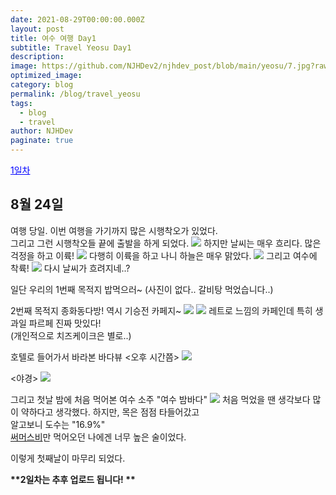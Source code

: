 ```yaml
---
date: 2021-08-29T00:00:00.000Z
layout: post
title: 여수 여행 Day1
subtitle: Travel Yeosu Day1
description: 
image: https://github.com/NJHDev2/njhdev_post/blob/main/yeosu/7.jpg?raw=true
optimized_image: 
category: blog
permalink: /blog/travel_yeosu
tags:
  - blog
  - travel
author: NJHDev
paginate: true
---
```


<a href="#8월 24일" style="color:blue">1일차</a>

## 8월 24일
여행 당일. 이번 여행을 가기까지 많은 시행착오가 있었다.
<br/>그리고 그런 시행착오들 끝에 출발을 하게 되었다.
<img src="https://github.com/NJHDev2/njhdev_post/blob/main/yeosu/1.jpg?raw=true">
하지만 날씨는 매우 흐리다.
많은 걱정을 하고 이륙!
<img src="https://github.com/NJHDev2/njhdev_post/blob/main/yeosu/2.jpg?raw=true">
다행히 이륙을 하고 나니 하늘은 매우 맑았다.
<img src="https://github.com/NJHDev2/njhdev_post/blob/main/yeosu/3.jpg?raw=true">
그리고 여수에 착륙!
<img src="https://github.com/NJHDev2/njhdev_post/blob/main/yeosu/4.jpg?raw=true">
다시 날씨가 흐려지네..?

일단 우리의 1번째 목적지
밥먹으러~ (사진이 없다.. 갈비탕 먹었습니다..)

2번째 목적지 종화동다방!
역시 기승전 카페지~
<img src="https://github.com/NJHDev2/njhdev_post/blob/main/yeosu/5.jpg?raw=true">
<img src="https://github.com/NJHDev2/njhdev_post/blob/main/yeosu/6.jpg?raw=true">
레트로 느낌의 카페인데 특히 생과일 파르페 진짜 맛있다!
<br/>(개인적으로 치즈케이크은 별로..)

호텔로 들어가서 바라본 바다뷰
\<오후 시간쯤\>
<img src="https://github.com/NJHDev2/njhdev_post/blob/main/yeosu/7.jpg?raw=true">

\<야경\>
<img src="https://github.com/NJHDev2/njhdev_post/blob/main/yeosu/8.jpg?raw=true">

그리고 첫날 밤에 처음 먹어본 여수 소주 "여수 밤바다"
<img src="https://github.com/NJHDev2/njhdev_post/blob/main/yeosu/9.jpg?raw=true">
처음 먹었을 땐 생각보다 많이 약하다고 생각했다.
하지만, 목은 점점 타들어갔고 
<br/>알고보니 도수는 "16.9%"
<br/><a href="https://namu.wiki/w/%EC%8D%A8%EB%A8%B8%EC%8A%A4%EB%B9%84%20%EC%82%AC%EC%9D%B4%EB%8B%A4">써머스비</a>만 먹어오던 나에겐 너무 높은 술이었다.

이렇게 첫째날이 마무리 되었다.

**\*\*2일차는 추후 업로드 됩니다! \*\*** 
